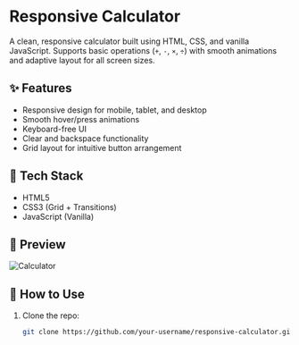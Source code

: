 # Responsive Calculator

A clean, responsive calculator built using HTML, CSS, and vanilla JavaScript. Supports basic operations (`+`, `-`, `×`, `÷`) with smooth animations and adaptive layout for all screen sizes.

## ✨ Features

- Responsive design for mobile, tablet, and desktop
- Smooth hover/press animations
- Keyboard-free UI
- Clear and backspace functionality
- Grid layout for intuitive button arrangement

## 🔧 Tech Stack

- HTML5
- CSS3 (Grid + Transitions)
- JavaScript (Vanilla)

## 📸 Preview
![Calculator](https://github.com/user-attachments/assets/9def2da0-8c30-4c9d-8649-6ebfc56a0bdd)

## 🚀 How to Use

1. Clone the repo:
   ```bash
   git clone https://github.com/your-username/responsive-calculator.git
